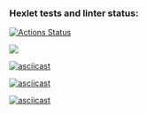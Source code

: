 ### Hexlet tests and linter status:
[![Actions Status](https://github.com/HellWorld89/frontend-project-44/actions/workflows/hexlet-check.yml/badge.svg)](https://github.com/HellWorld89/frontend-project-44/actions)

<a href="https://codeclimate.com/github/HellWorld89/frontend-project-44/maintainability"><img src="https://api.codeclimate.com/v1/badges/19e8b77564613c524891/maintainability" /></a>

[![asciicast](https://asciinema.org/a/NFUh6iG2eHjI2ZVSt1Sv3HYrK.svg)](https://asciinema.org/a/NFUh6iG2eHjI2ZVSt1Sv3HYrK)

[![asciicast](https://asciinema.org/a/LegmQWYVNuD9LVJHcBvn6xbG0.svg)](https://asciinema.org/a/LegmQWYVNuD9LVJHcBvn6xbG0)

[![asciicast](https://asciinema.org/a/fhU7dyCsSMkL3TGO4kF8zDKGl.svg)](https://asciinema.org/a/fhU7dyCsSMkL3TGO4kF8zDKGl)